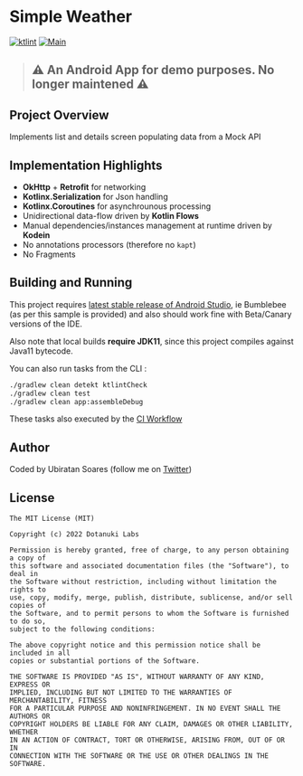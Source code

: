 # Simple Weather
[![ktlint](https://img.shields.io/badge/code%20style-%E2%9D%A4-FF4081.svg)](https://ktlint.github.io/)
[![Main](https://github.com/dotanuki-labs/simple-weather/actions/workflows/main.yml/badge.svg)](https://github.com/dotanuki-labs/simple-weather/actions/workflows/main.yml)

> ## ⚠️ An Android App for demo purposes. No longer maintened ⚠️ 

## Project Overview

Implements list and details screen populating data from a Mock API

## Implementation Highlights

- **OkHttp** + **Retrofit** for networking
- **Kotlinx.Serialization** for Json handling
- **Kotlinx.Coroutines** for asynchrounous processing
- Unidirectional data-flow driven by **Kotlin Flows**
- Manual dependencies/instances management at runtime driven by **Kodein**
- No annotations processors (therefore no `kapt`)
- No Fragments

## Building and Running

This project requires
[latest stable release of Android Studio](https://developer.android.com/studio/releases),
ie Bumblebee (as per this sample is provided) and also should work fine with Beta/Canary versions of the IDE.

Also note that local builds **require JDK11**, since this project compiles against Java11 bytecode.

You can also run tasks from the CLI :

```bash
./gradlew clean detekt ktlintCheck
./gradlew clean test
./gradlew clean app:assembleDebug
```

These tasks also executed by the [CI Workflow](https://github.com/dotanuki-labs/simple-weather/actions)

## Author

Coded by Ubiratan Soares (follow me on [Twitter](https://twitter.com/ubiratanfsoares))

## License

```
The MIT License (MIT)

Copyright (c) 2022 Dotanuki Labs

Permission is hereby granted, free of charge, to any person obtaining a copy of
this software and associated documentation files (the "Software"), to deal in
the Software without restriction, including without limitation the rights to
use, copy, modify, merge, publish, distribute, sublicense, and/or sell copies of
the Software, and to permit persons to whom the Software is furnished to do so,
subject to the following conditions:

The above copyright notice and this permission notice shall be included in all
copies or substantial portions of the Software.

THE SOFTWARE IS PROVIDED "AS IS", WITHOUT WARRANTY OF ANY KIND, EXPRESS OR
IMPLIED, INCLUDING BUT NOT LIMITED TO THE WARRANTIES OF MERCHANTABILITY, FITNESS
FOR A PARTICULAR PURPOSE AND NONINFRINGEMENT. IN NO EVENT SHALL THE AUTHORS OR
COPYRIGHT HOLDERS BE LIABLE FOR ANY CLAIM, DAMAGES OR OTHER LIABILITY, WHETHER
IN AN ACTION OF CONTRACT, TORT OR OTHERWISE, ARISING FROM, OUT OF OR IN
CONNECTION WITH THE SOFTWARE OR THE USE OR OTHER DEALINGS IN THE SOFTWARE.
```

